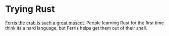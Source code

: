 # Trying Rust

[Ferris the crab is such a great mascot](https://rustacean.net/). People learning Rust for the first time think its a hard language, but Ferris helps get them out of their shell.
